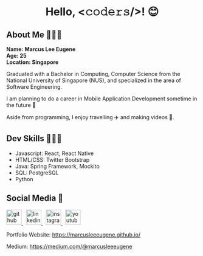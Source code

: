 <h1 align="center"> Hello, <𝚌𝚘𝚍𝚎𝚛𝚜/>! 😊</h1>

<!--About Me-->
<h2> About Me 💁🏼‍♂️ </h2>
<p>
  <b> Name: Marcus Lee Eugene </b><br> 
  <b> Age: 25 </b><br>
  <b> Location: Singapore </b><br>
</p>
<p>
  Graduated with a Bachelor in Computing, Computer Science from the National University of Singapore (NUS), and specialized in the area of Software Engineering.
</p>
<p>
  I am planning to do a career in Mobile Application Development sometime in the future 📱
</p>
<p>
  Aside from programming, I enjoy travelling ✈️ and making videos 🎥.
</p>

<!--Skills-->
<h2> Dev Skills 👨🏼‍💻 </h2>
<p>
  <ul>
    <li> Javascript: React, React Native </li>
    <li> HTML/CSS: Twitter Bootstrap </li>
    <li> Java: Spring Framework, Mockito </li>
    <li> SQL: PostgreSQL </li>
    <li> Python </li>
  </ul>
</p>

<!--Social Media-->
<h2> Social Media 🌟</h2>
<p>
  <a href="https://www.github.com/marcusleeeugene">
     <img alt="github" src="https://camo.githubusercontent.com/d0518022b7a02d405ad5112a0c8aa455cbfe952e/68747470733a2f2f6564656e742e6769746875622e696f2f537570657254696e7949636f6e732f696d616765732f7376672f6769746875622e737667"
     height="40">
  </a> &nbsp;
  <a href="https://www.linkedin.com/in/marcusleeeugene/">
     <img alt="linkedin" src="https://camo.githubusercontent.com/45e6bebceba49c2cf76b1b3770b1adbe24e6c454/68747470733a2f2f6564656e742e6769746875622e696f2f537570657254696e7949636f6e732f696d616765732f7376672f6c696e6b6564696e2e737667"
     height="40">
  </a> &nbsp;
  <a href="https://www.instagram.com/marcusadventurez">
     <img alt="instagram" src="https://camo.githubusercontent.com/68ff38b86f01b428567dcc406116e23728245f4e/68747470733a2f2f6564656e742e6769746875622e696f2f537570657254696e7949636f6e732f696d616765732f7376672f696e7374616772616d2e737667"
     height="40">
  </a> &nbsp;
  <a href="https://www.youtube.com/@marcusleeeugene">
     <img alt="youtube" src="https://camo.githubusercontent.com/0f31a4f7adb78461ca03dfaad4a138eedf0d14e0/68747470733a2f2f6564656e742e6769746875622e696f2f537570657254696e7949636f6e732f696d616765732f7376672f796f75747562652e737667"
     height="40">
  </a>
</p>
<p>
  Portfolio Website: <a href="https://marcusleeeugene.github.io/"> https://marcusleeeugene.github.io/ </a>
</p>
<p>
  Medium: <a href="https://medium.com/@marcusleeeugene"> https://medium.com/@marcusleeeugene </a>
</p>
